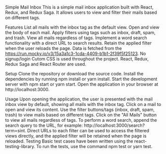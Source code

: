 Simple Mail Inbox
This is a simple mail inbox application built with React, Redux, and Redux Saga. It allows users to view and filter their mails based on different tags.

Features
List all mails with the inbox tag as the default view.
Open and view the body of each mail.
Apply filters using tags such as inbox, draft, spam, and trash.
View all mails regardless of tags.
Implement a word search functionality with a direct URL to search results.
Retain the applied filter when the user reloads the page.
Data is fetched from the https://run.mocky.io/v3/15a3a1c3-1cda-4409-b1b1-2f39f5f25123.
No signup/login 
Cutom CSS is used throughout the project.
React, Redux, Redux Saga and React Router are used.


Setup
Clone the repository or download the source code.
Install the dependencies by running npm install or yarn install.
Start the development server with npm start or yarn start.
Open the application in your browser at http://localhost:3000.


Usage
Upon opening the application, the user is presented with the mail inbox view by default, showing all mails with the inbox tag.
Click on a mail to open and view its content.
Use the filter buttons/tags (inbox, draft, spam, trash) to view mails based on different tags.
Click on the "All Mails" button to view all mails regardless of tags.
To perform a word search, append the search query to the URL, for example: http://localhost:3000/search?term=sint.
Direct URLs to each filter can be used to access the filtered views directly, and the applied filter will be retained when the page is reloaded.
Testing
Basic test cases have been written using the react-testing-library. To run the tests, use the command npm test or yarn test.